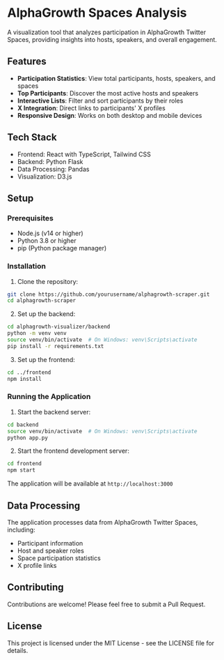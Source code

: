 # AlphaGrowth Spaces Analysis

A visualization tool that analyzes participation in AlphaGrowth Twitter Spaces, providing insights into hosts, speakers, and overall engagement.

## Features

- **Participation Statistics**: View total participants, hosts, speakers, and spaces
- **Top Participants**: Discover the most active hosts and speakers
- **Interactive Lists**: Filter and sort participants by their roles
- **X Integration**: Direct links to participants' X profiles
- **Responsive Design**: Works on both desktop and mobile devices

## Tech Stack

- Frontend: React with TypeScript, Tailwind CSS
- Backend: Python Flask
- Data Processing: Pandas
- Visualization: D3.js

## Setup

### Prerequisites

- Node.js (v14 or higher)
- Python 3.8 or higher
- pip (Python package manager)

### Installation

1. Clone the repository:
```bash
git clone https://github.com/yourusername/alphagrowth-scraper.git
cd alphagrowth-scraper
```

2. Set up the backend:
```bash
cd alphagrowth-visualizer/backend
python -m venv venv
source venv/bin/activate  # On Windows: venv\Scripts\activate
pip install -r requirements.txt
```

3. Set up the frontend:
```bash
cd ../frontend
npm install
```

### Running the Application

1. Start the backend server:
```bash
cd backend
source venv/bin/activate  # On Windows: venv\Scripts\activate
python app.py
```

2. Start the frontend development server:
```bash
cd frontend
npm start
```

The application will be available at `http://localhost:3000`

## Data Processing

The application processes data from AlphaGrowth Twitter Spaces, including:
- Participant information
- Host and speaker roles
- Space participation statistics
- X profile links

## Contributing

Contributions are welcome! Please feel free to submit a Pull Request.

## License

This project is licensed under the MIT License - see the LICENSE file for details. 